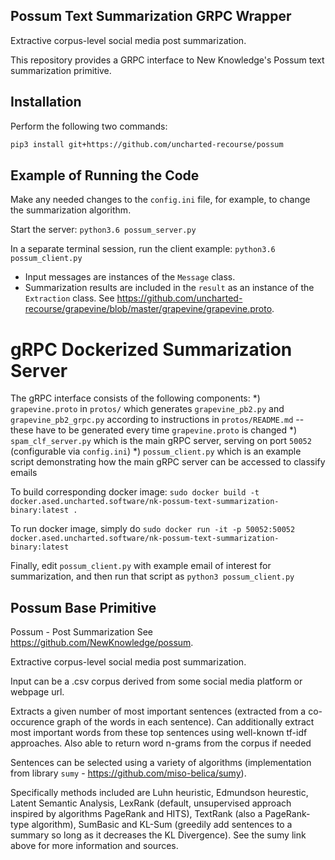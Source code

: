 ## Possum Text Summarization GRPC Wrapper
Extractive corpus-level social media post summarization.

This repository provides a GRPC interface to New Knowledge's Possum text summarization primitive.

## Installation

Perform the following two commands:

```bash
pip3 install git+https://github.com/uncharted-recourse/possum
```

## Example of Running the Code

Make any needed changes to the `config.ini` file, for example, to change the summarization algorithm.

Start the server:
```python3.6 possum_server.py```

In a separate terminal session, run the client example:
```python3.6 possum_client.py```

* Input messages are instances of the `Message` class.
* Summarization results are included in the `result` as an instance of the `Extraction` class. See https://github.com/uncharted-recourse/grapevine/blob/master/grapevine/grapevine.proto. 


# gRPC Dockerized Summarization Server

The gRPC interface consists of the following components:
*) `grapevine.proto` in `protos/` which generates `grapevine_pb2.py` and `grapevine_pb2_grpc.py` according to instructions in `protos/README.md` -- these have to be generated every time `grapevine.proto` is changed
*) `spam_clf_server.py` which is the main gRPC server, serving on port `50052` (configurable via `config.ini`)
*) `possum_client.py` which is an example script demonstrating how the main gRPC server can be accessed to classify emails 
 
To build corresponding docker image:
`sudo docker build -t docker.ased.uncharted.software/nk-possum-text-summarization-binary:latest .`

To run docker image, simply do
`sudo docker run -it -p 50052:50052 docker.ased.uncharted.software/nk-possum-text-summarization-binary:latest`

Finally, edit `possum_client.py` with example email of interest for summarization, and then run that script as
`python3 possum_client.py`

## Possum Base Primitive
Possum - Post Summarization 
See https://github.com/NewKnowledge/possum.

Extractive corpus-level social media post summarization.

Input can be a .csv corpus derived from some social media platform or webpage url.

Extracts a given number of most important sentences (extracted from a co-occurence graph of the words in each sentence). Can additionally extract most important words from these top sentences using well-known tf-idf approaches. Also able to return word n-grams from the corpus if needed

Sentences can be selected using a variety of algorithms (implementation from library `sumy` - https://github.com/miso-belica/sumy).

Specifically methods included are Luhn heuristic, Edmundson heurestic, Latent Semantic Analysis,
LexRank (default, unsupervised approach inspired by algorithms PageRank and HITS), TextRank (also a PageRank-type algorithm), SumBasic and KL-Sum (greedily add sentences to a summary so long as it decreases the KL Divergence). See the sumy link above for more information and sources.




